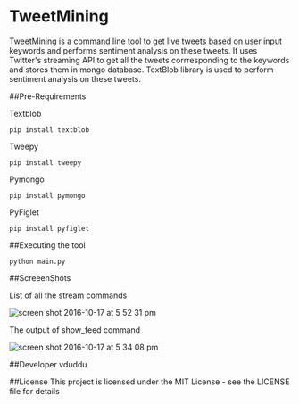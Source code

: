 # TweetMining
TweetMining is a command line tool to get live tweets based on user input keywords and performs sentiment analysis on these tweets. It uses Twitter's streaming API to get all the tweets corrresponding to the keywords and stores them in mongo database.
TextBlob library is used to perform sentiment analysis on these tweets.

##Pre-Requirements

Textblob
    
    pip install textblob
    
Tweepy
    
    pip install tweepy
  
Pymongo
    
    pip install pymongo
    
PyFiglet

    pip install pyfiglet
 
##Executing the tool

    python main.py
 
##ScreeenShots


List of all the stream commands

![screen shot 2016-10-17 at 5 52 31 pm](https://cloud.githubusercontent.com/assets/20644368/19441152/3def8d9e-94a2-11e6-966c-6442670acbff.png)


The output of show_feed command

![screen shot 2016-10-17 at 5 34 08 pm](https://cloud.githubusercontent.com/assets/20644368/19441113/1bf4a90e-94a2-11e6-9100-26b2e0756221.png)

##Developer
vduddu

##License
This project is licensed under the MIT License - see the LICENSE file for details
